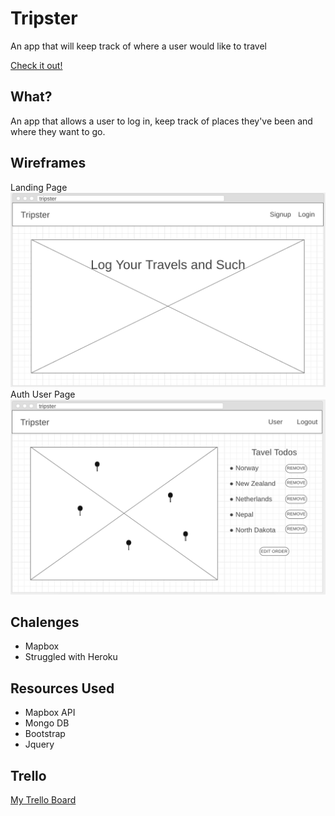 


# **Tripster**

An app that will keep track of where a user would like to travel

[Check it out!](https://joshrhughes.github.io/Project-1/homepage.html)



## What?
An app that allows a user to log in, keep track of places they've been and where they want to go.


## Wireframes

Landing Page ![picture](splash.png)  
Auth User Page ![picture](map.png)   
 

## Chalenges

 - Mapbox 
 - Struggled with Heroku



## Resources Used

 - Mapbox API
 - Mongo DB
 - Bootstrap
 - Jquery

## Trello

[My Trello Board](https://trello.com/b/KgeJ0wYw/national-park-api)

<!-- ## Requirements
- [x] Render a game in the browser
- [x] Include two players (either two humans, or human and computer)
- [x] Design logic for winning & visually display which player won
- [x] Include separate HTML / CSS / JavaScript files
- [?] Stick with KISS (Keep It Simple Stupid) and DRY (Don't Repeat Yourself) principles
- [x] Use Javascript or jQuery for DOM manipulation
- [x] Deploy your game online, where the rest of the world can access it
- [?] Use semantic markup for HTML and CSS (adhere to best practices) -->